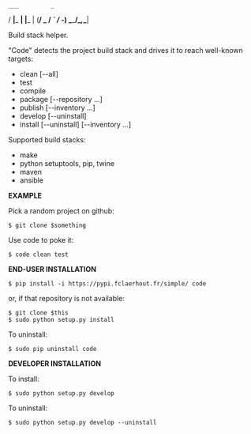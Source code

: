     ___         _     
   / __|___  __| |___ 
  | (__/ _ \/ _` / -_)
   \___\___/\__,_\___|

Build stack helper.

"Code" detects the project build stack and drives it to reach well-known targets:
  * clean [--all]
  * test
  * compile
  * package [--repository …]
  * publish [--inventory …]
  * develop [--uninstall]
  * install [--uninstall] [--inventory …]

Supported build stacks:
  - make
  - python setuptools, pip, twine
  - maven
  - ansible


**EXAMPLE**

Pick a random project on github:

	$ git clone $something

Use code to poke it:

	$ code clean test


**END-USER INSTALLATION**

	$ pip install -i https://pypi.fclaerhout.fr/simple/ code

or, if that repository is not available:

	$ git clone $this
	$ sudo python setup.py install

To uninstall:

	$ sudo pip uninstall code


**DEVELOPER INSTALLATION**

To install:

	$ sudo python setup.py develop

To uninstall:

	$ sudo python setup.py develop --uninstall

